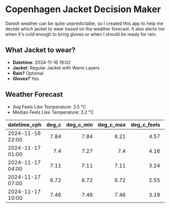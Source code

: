 
# Copenhagen Jacket Decision Maker

Danish weather can be quite unpredictable, so I created this app to help me decide which jacket to wear based on the weather forecast. 
It also alerts me when it's cold enough to bring gloves or when I should be ready for rain.

## What Jacket to wear?

- **Datetime**: 2024-11-16 19:02
- **Jacket**: Regular Jacket with Warm Layers
- **Rain?** Optional
- **Gloves?** Yes

## Weather Forecast
- Avg Feels Like Temperature: 3.5 °C
- Median Feels Like Temperature: 3.2 °C

| datetime_cph     |   deg_c |   deg_c_min |   deg_c_max |   deg_c_feels | weather   | wind   | rain   |
|:-----------------|--------:|------------:|------------:|--------------:|:----------|:-------|:-------|
| 2024-11-16 22:00 |    7.84 |        7.84 |        8.21 |          4.57 | Clouds    | High   | None   |
| 2024-11-17 01:00 |    7.4  |        7.27 |        7.4  |          4.16 | Clouds    | High   | None   |
| 2024-11-17 04:00 |    7.11 |        7.11 |        7.11 |          3.24 | Rain      | High   | Low    |
| 2024-11-17 07:00 |    6.72 |        6.72 |        6.72 |          2.55 | Clouds    | High   | None   |
| 2024-11-17 10:00 |    7.46 |        7.46 |        7.46 |          3.19 | Clouds    | High   | None   |
        